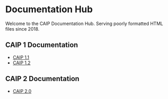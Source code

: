# Documentation Hub
Welcome to the CAIP Documentation Hub. Serving poorly formatted HTML files since 2018.

## CAIP 1 Documentation
* [CAIP 1.1](https://caippy.github.io)
* [CAIP 1.2](https://caippy.github.io)

## CAIP 2 Documentation
* [CAIP 2.0](https://caippy.github.io)
